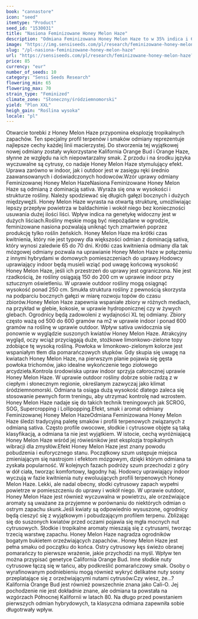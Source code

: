 ```yaml
---
book: "cannastore"
icon: "seed"
itemtype: "Product"
seed_id: "1530031"
title: "Nasiona Feminizowane Honey Melon Haze"
description: "Odmiana Feminizowana Honey Melon Haze to w 35% indica i 65% sativa. Wiele coli w kształcie włóczni zapewnia zbiory w rozmiarze XL. Aromaty cytrusowe i tropikalne. Kwitnienie 65 do 70 dni."
image: "https://img.sensiseeds.com/pl/research/feminizowane-honey-melon-haze-image.png"
slug: "/pl-nasiona-feminizowane-honey-melon-haze"
url: "https://sensiseeds.com/pl/research/feminizowane-honey-melon-haze?a_aid=cannastore"
price: 85
currency: "eur"
number_of_seeds: 10
category: "Sensi Seeds Research"
flowering_min: 65
flowering_max: 70
strain_type: "Feminized"
climate_zone: "Słoneczny/śródziemnomorski"
yield: "Plon XXL"
heigh_gain: "Roślina wysoka"
locale: "pl"
---
```

Otwarcie torebki z Honey Melon Haze przypomina eksplozję tropikalnych zapachów. Ten specjalny profil terpenów i smaków odmiany reprezentuje najlepsze cechy każdej linii macierzystej. Do stworzenia tej wyjątkowej nowej odmiany zostały wykorzystane Kalifornia Orange Bud i Orange Haze, słynne ze względu na ich niepowtarzalny smak. Z przodu i na środku języka wyczuwalne są cytrusy, co nadaje Honey Melon Haze stymulujący efekt. Uprawa zarówno w indoor, jak i outdoor jest w zasięgu ręki średnio zaawansowanych i doświadczonych hodowców.Wzór uprawy odmiany Feminizowanej Honey Melon HazeNasiona Feminizowane Honey Melon Haze są odmianą z dominacją sativa. Wyraża się ona w wysokości i strukturze rośliny. Należy spodziewać się długich gałęzi bocznych i dużych międzywęźli. Honey Melon Haze wyrasta na otwartą strukturę, umożliwiając lepszy przepływ powietrza w baldachimie i wokół niego bez konieczności usuwania dużej ilości liści. Wpływ indica na genetykę widoczny jest w dużych liściach.Rośliny męskie mogą być niepożądane w ogrodzie, feminizowane nasiona pozwalają uniknąć tych zmartwień poprzez produkcję tylko roślin żeńskich. Honey Melon Haze ma krótki czas kwitnienia, który nie jest typowy dla większości odmian z dominacją sativa, który wynosi zaledwie 65 do 70 dni. Krótki czas kwitnienia odmiany dla tak mózgowej odmiany pozwala na uprawianie Honey Melon Haze w połączeniu z innymi hybrydami w domowych pomieszczeniach do uprawy.Hodowcy uprawiający indoor będą musieli wziąć pod uwagę końcową wysokość Honey Melon Haze, jeśli ich przestrzeń do uprawy jest ograniczona. Nie jest rzadkością, że rośliny osiągają 150 do 200 cm w uprawie indoor przy sztucznym oświetleniu. W uprawie outdoor rośliny mogą osiągnąć wysokość ponad 250 cm. Smukła struktura rośliny z pewnością skorzysta na podparciu bocznych gałęzi w miarę rozwoju topów do czasu zbiorów.Honey Melon Haze zapewnia wspaniałe zbiory w różnych mediach, na przykład w glebie, kokosie, w uprawie hydroponicznej czy w żywych glebach. Ogrodnicy będą zadowoleni z wydajności XL tej odmiany. Zbiory często ważą od 500 do 600 gramów na m2 w uprawie indoor i ponad 600 gramów na roślinę w uprawie outdoor. Wpływ sativa uwidocznia się ponownie w wyglądzie suszonych kwiatów Honey Melon Haze. Atrakcyjny wygląd, oczy wciąż przyciągają duże, stożkowe limonkowo-zielone topy zdobiące tę wysoką rośliną. Powłoka w limonkowo-zielonym kolorze jest wspaniałym tłem dla pomarańczowych słupków. Gdy skupia się uwagę na kwiatach Honey Melon Haze, na pierwszym planie pojawia się gęsta powłoka trichomów, jako idealne wykończenie tego ziołowego arcydzieła.Kontrola środowiska upraw indoor sprzyja całorocznej uprawie Honey Melon Haze. W uprawie outdoor rośliny dobrze sobie radzą z w ciepłym i słonecznym regionie, określanym zazwyczaj jako klimat śródziemnomorski. Odmiana ta osiąga dużą wysokość dlatego zaleca się stosowanie pewnych form treningu, aby utrzymać kontrolę nad wzrostem. Honey Melon Haze nadaje się do takich technik treningowych jak SCROG, SOG, Supercropping i Lollipopping.Efekt, smak i aromat odmiany Feminizowanej Honey Melon HazeOdmiana Feminizowana Honey Melon Haze śledzi tradycyjną paletę smaków i profili terpenowych związanych z odmianą sativa. Często profile owocowe, słodkie i cytrusowe objęte są taką klasyfikacją, a odmiana ta nie jest wyjątkiem. W istocie, cechą wyróżniającą Honey Melon Haze wśród jej rówieśników jest eksplozja tropikalnych wibracji dla zmysłów.Efekt Honey Melon Haze jest znany powodu pobudzenia i euforycznego stanu. Początkowy szum ustępuje miejsca zmieniającym się nastrojom i efektom mózgowym, dzięki którym odmiana ta zyskała popularność. W kolejnych fazach podróży szum przechodzi z góry w dół ciała, tworząc komfortowy, łagodny haj. Hodowcy uprawiający indoor wyczują w fazie kwitnienia nuty ewoluujących profili terpenowych Honey Melon Haze. Lekki, ale nadal obecny, słodki cytrusowy zapach wypełni powietrze w pomieszczeniu do uprawy i wokół niego. W uprawie outdoor, Honey Melon Haze jest również wyczuwalna w powietrzu, ale orzeźwiające aromaty są uważane za przyjemne w porównaniu do niektórych odmian o ostrym zapachu skunk.Jeśli kwiaty są odpowiednio wysuszone, ogrodnicy będą cieszyć się z wyjątkowym i pobudzającym profilem terpenu. Zbliżając się do suszonych kwiatów przed oczami pojawia się mgła mocnych nut cytrusowych. Słodkie i tropikalne aromaty mieszają się z cytrusami, tworząc trzecią warstwę zapachu. Honey Melon Haze nagradza ogrodników bogatym bukietem orzeźwiających zapachów.. Honey Melon Haze jest pełna smaku od początku do końca. Ostry cytrusowy kęs świeżo obranej pomarańczy to pierwsze wrażenie, jakie przychodzi na myśl. Wpływ ten można przypisać genetyce California Orange Bud. Inne słodkie nuty cytrusowe łączą się w tańcu, aby podkreślić pomarańczowy smak. Osoby o wyrafinowanym podniebieniu mogą również wykryć delikatne nuty sosny przeplatające się z orzeźwiającymi nutami cytrusów.Czy wiesz, że…? Kalifornia Orange Bud jest również powszechnie znana jako Cali-O. Jej pochodzenie nie jest dokładnie znane, ale odmiana ta powstała na wzgórzach Północnej Kalifornii w latach 80. Na długo przed powstaniem pierwszych odmian hybrydowych, ta klasyczna odmiana zapewniła sobie długotrwały wpływ.
